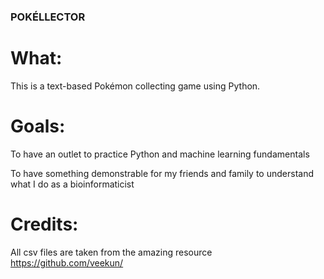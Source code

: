 ### POKÉLLECTOR 

# What:

This is a text-based Pokémon collecting game using Python.  

# Goals:

To have an outlet to practice Python and machine learning fundamentals

To have something demonstrable for my friends and family to understand what I do as a bioinformaticist

# Credits:

All csv files are taken from the amazing resource https://github.com/veekun/

